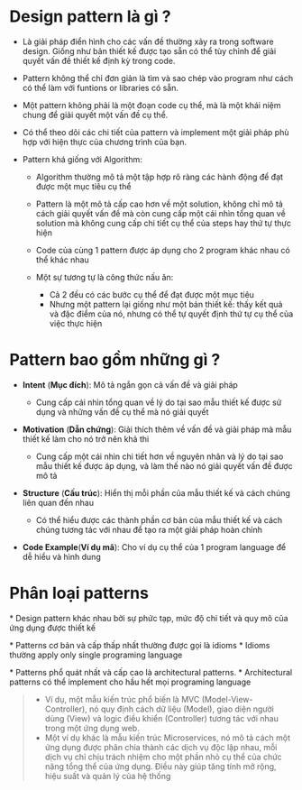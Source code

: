 
# Design pattern là gì ?

- Là giải pháp điển hình cho các vấn đề thường xảy ra trong software design. Giống như bản thiết kế được tạo sẵn có thể tùy chỉnh để giải quyết vấn đề thiết kế định kỳ trong code.

- Pattern không thể chỉ đơn giản là tìm và sao chép vào program như cách có thể làm với funtions or libraries có sẵn.
- Một pattern không phải là một đoạn code cụ thể, mà là một khái niệm chung để giải quyết một vấn đề cụ thể.
- Có thể theo dõi các chi tiết của pattern và implement một giải pháp phù hợp với hiện thực của chương trình của bạn. 

- Pattern khá giống với Algorithm:
	- Algorithm thường mô tả một tập hợp rõ ràng các hành động để đạt được một mục tiêu cụ thể
	- Pattern là một mô tả cấp cao hơn về một solution, không chỉ mô tả cách giải quyết vấn đề mà còn cung cấp một cái nhìn tổng quan về solution mà không cung cấp chi tiết cụ thể của steps hay thứ tự thực hiện
	- Code của cùng 1 pattern được áp dụng cho 2 program khác nhau có thể khác nhau

	- Một sự tương tự là công thức nấu ăn:
		- Cả 2 đều có các bước cụ thể để đạt được một mục tiêu
		- Nhưng một pattern lại giống như một bản thiết kế:  thấy kết quả và đặc điểm của nó, nhưng có thể tự quyết định thứ tự cụ thể của việc thực hiện

# Pattern bao gồm những gì ?


- **Intent** (**Mục đích**): Mô tả ngắn gọn cả vấn đề và giải pháp
	- Cung cấp cái nhìn tổng quan về lý do tại sao mẫu thiết kế được sử dụng và những vấn đề cụ thể mà nó giải quyết
	
- **Motivation** (**Dẫn chứng**): Giải thích thêm về vấn đề và giải pháp mà mẫu thiết kế làm cho nó trở nên khả thi
	- Cung cấp một cái nhìn chi tiết hơn về nguyên nhân và lý do tại sao mẫu thiết kế được áp dụng, và làm thế nào nó giải quyết vấn đề được mô tả

- **Structure** (**Cấu trúc**): Hiển thị mỗi phần của mẫu thiết kế và cách chúng liên quan đến nhau
	- Có thể hiểu được các thành phần cơ bản của mẫu thiết kế và cách chúng tương tác với nhau để tạo ra một giải pháp hoàn chỉnh

- **Code Example**(**Ví dụ mã**): Cho ví dụ cụ thể của 1 program language để dễ hiểu và hình dung


# Phân loại patterns

\* Design pattern khác nhau bởi sự phức tạp, mức độ chi tiết và quy mô của ứng dụng được thiết kế

\* Patterns cơ bản và cấp thấp nhất thường được gọi là idioms
\* Idioms thường apply only single programing language

\* Patterns phổ quát nhất và cấp cao là architectural patterns.
\* Architectural patterns có thể implement cho hầu hết mọi programing language
> - Ví dụ, một mẫu kiến trúc phổ biến là MVC (Model-View-Controller), nó quy định cách dữ liệu (Model), giao diện người dùng (View) và logic điều khiển (Controller) tương tác với nhau trong một ứng dụng web.
> - Một ví dụ khác là mẫu kiến trúc Microservices, nó mô tả cách một ứng dụng được phân chia thành các dịch vụ độc lập nhau, mỗi dịch vụ chỉ chịu trách nhiệm cho một phần nhỏ cụ thể của chức năng tổng thể của ứng dụng. Điều này giúp tăng tính mở rộng, hiệu suất và quản lý của hệ thống



